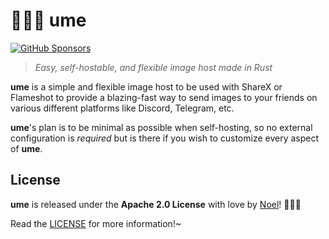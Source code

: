 # 🐻‍❄️💐 ume
[![GitHub Sponsors](https://img.shields.io/github/sponsors/auguwu?style=flat-square)](https://github.com/sponsors/auguwu)

> *Easy, self-hostable, and flexible image host made in Rust*

**ume** is a simple and flexible image host to be used with ShareX or Flameshot to provide a blazing-fast way to send images to your friends on various different platforms like Discord, Telegram, etc.

**ume**'s plan is to be minimal as possible when self-hosting, so no external configuration is *required* but is there if you wish to customize every aspect of **ume**.

## License
**ume** is released under the **Apache 2.0 License** with love by [Noel](https://floofy.dev)! :polar_bear::purple_heart:

Read the [LICENSE](https://github.com/auguwu/ume/blob/master/LICENSE) for more information!~
